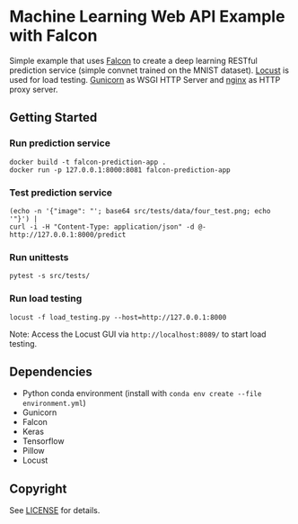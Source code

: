# Machine Learning Web API Example with Falcon

Simple example that uses [Falcon](https://falconframework.org/) to create a deep learning RESTful prediction service (simple convnet trained on the MNIST dataset). [Locust](https://locust.io/) is used for load testing.
[Gunicorn](http://gunicorn.org/) as WSGI HTTP Server and [nginx](https://www.nginx.com/) as HTTP proxy server.

## Getting Started

### Run prediction service

```
docker build -t falcon-prediction-app .
docker run -p 127.0.0.1:8000:8081 falcon-prediction-app
```

### Test prediction service

```
(echo -n '{"image": "'; base64 src/tests/data/four_test.png; echo '"}') |
curl -i -H "Content-Type: application/json" -d @- http://127.0.0.1:8000/predict
```

### Run unittests

```
pytest -s src/tests/
```

### Run load testing

```
locust -f load_testing.py --host=http://127.0.0.1:8000
```
Note: Access the Locust GUI via `http://localhost:8089/` to start load testing.

## Dependencies
- Python conda environment (install with `conda env create --file environment.yml`)
- Gunicorn
- Falcon
- Keras
- Tensorflow
- Pillow
- Locust

## Copyright
See [LICENSE](LICENSE) for details.
